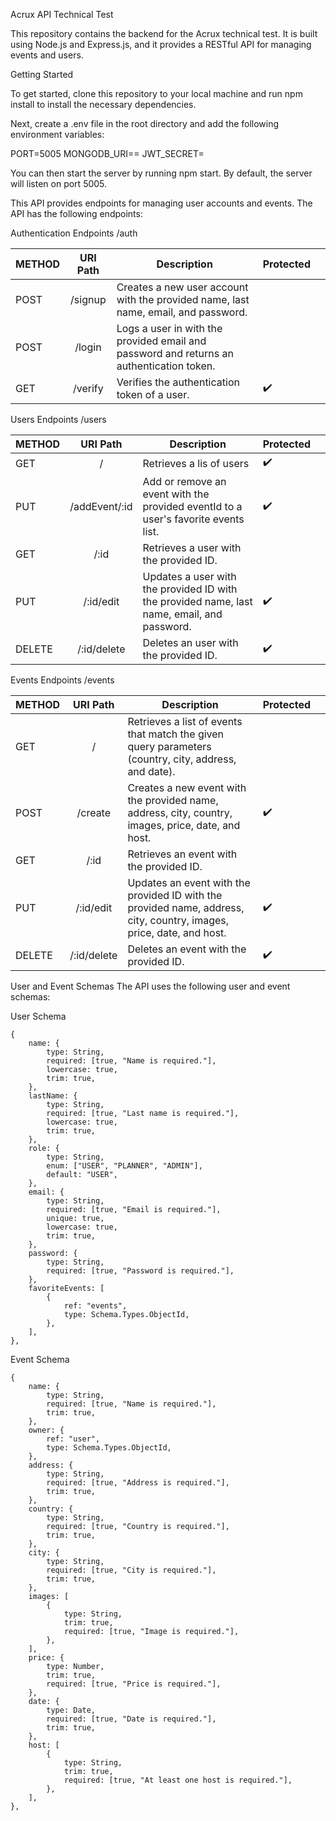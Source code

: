 Acrux API Technical Test

This repository contains the backend for the Acrux technical test. It is built using Node.js and Express.js, and it provides a RESTful API for managing events and users.

Getting Started

To get started, clone this repository to your local machine and run npm install to install the necessary dependencies.

Next, create a .env file in the root directory and add the following environment variables:

PORT=5005
MONGODB_URI==<your database URI>
JWT_SECRET=<your JWT secret>

You can then start the server by running npm start. By default, the server will listen on port 5005.

This API provides endpoints for managing user accounts and events. The API has the following endpoints:

Authentication Endpoints /auth

| METHOD | URI Path | Description                                                                              | Protected |     |
| ------ | :------: | ---------------------------------------------------------------------------------------- | --------- | --- |
| POST   | /signup  | Creates a new user account with the provided name, last name, email, and password.       |           |     |
| POST   |  /login  | Logs a user in with the provided email and password and returns an authentication token. |           |     |
| GET    | /verify  | Verifies the authentication token of a user.                                             | ✔️        |     |

Users Endpoints /users

| METHOD |   URI Path    | Description                                                                                 | Protected |     |
| ------ | :-----------: | ------------------------------------------------------------------------------------------- | --------- | --- |
| GET    |       /       | Retrieves a lis of users                                                                    | ✔️        |     |
| PUT    | /addEvent/:id | Add or remove an event with the provided eventId to a user's favorite events list.          | ✔️        |     |
| GET    |     /:id      | Retrieves a user with the provided ID.                                                      |           |     |
| PUT    |   /:id/edit   | Updates a user with the provided ID with the provided name, last name, email, and password. | ✔️        |     |
| DELETE |  /:id/delete  | Deletes an user with the provided ID.                                                       | ✔️        |     |

Events Endpoints /events

| METHOD |  URI Path   | Description                                                                                                          | Protected |     |
| ------ | :---------: | -------------------------------------------------------------------------------------------------------------------- | --------- | --- |
| GET    |      /      | Retrieves a list of events that match the given query parameters (country, city, address, and date).                 |           |     |
| POST   |   /create   | Creates a new event with the provided name, address, city, country, images, price, date, and host.                   | ✔️        |     |
| GET    |    /:id     | Retrieves an event with the provided ID.                                                                             |           |     |
| PUT    |  /:id/edit  | Updates an event with the provided ID with the provided name, address, city, country, images, price, date, and host. | ✔️        |     |
| DELETE | /:id/delete | Deletes an event with the provided ID.                                                                               | ✔️        |     |

User and Event Schemas
The API uses the following user and event schemas:

User Schema

    {
        name: {
            type: String,
            required: [true, "Name is required."],
            lowercase: true,
            trim: true,
        },
        lastName: {
            type: String,
            required: [true, "Last name is required."],
            lowercase: true,
            trim: true,
        },
        role: {
            type: String,
            enum: ["USER", "PLANNER", "ADMIN"],
            default: "USER",
        },
        email: {
            type: String,
            required: [true, "Email is required."],
            unique: true,
            lowercase: true,
            trim: true,
        },
        password: {
            type: String,
            required: [true, "Password is required."],
        },
        favoriteEvents: [
            {
                ref: "events",
                type: Schema.Types.ObjectId,
            },
        ],
    },

Event Schema

    {
        name: {
            type: String,
            required: [true, "Name is required."],
            trim: true,
        },
        owner: {
            ref: "user",
            type: Schema.Types.ObjectId,
        },
        address: {
            type: String,
            required: [true, "Address is required."],
            trim: true,
        },
        country: {
            type: String,
            required: [true, "Country is required."],
            trim: true,
        },
        city: {
            type: String,
            required: [true, "City is required."],
            trim: true,
        },
        images: [
            {
                type: String,
                trim: true,
                required: [true, "Image is required."],
            },
        ],
        price: {
            type: Number,
            trim: true,
            required: [true, "Price is required."],
        },
        date: {
            type: Date,
            required: [true, "Date is required."],
            trim: true,
        },
        host: [
            {
                type: String,
                trim: true,
                required: [true, "At least one host is required."],
            },
        ],
    },
